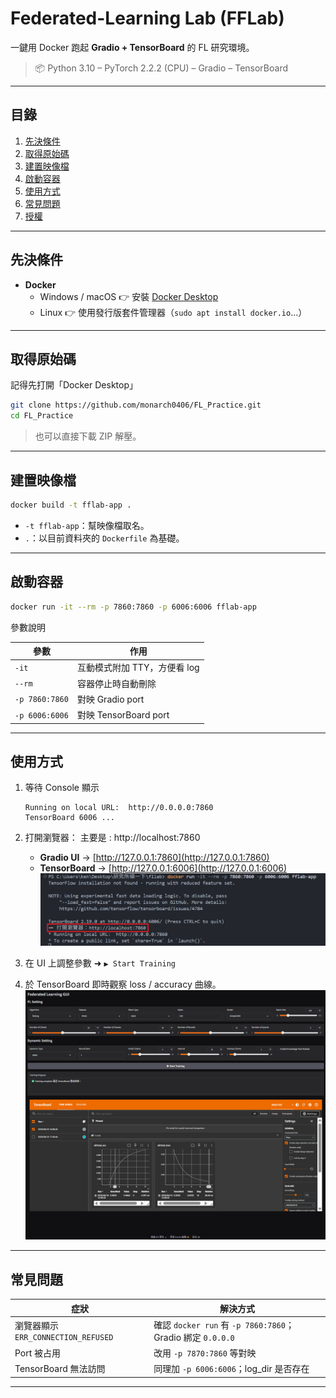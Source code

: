 # Federated-Learning Lab (FFLab)

一鍵用 Docker 跑起 **Gradio + TensorBoard** 的 FL 研究環境。  
> 📦 Python 3.10 – PyTorch 2.2.2 (CPU) – Gradio – TensorBoard

---

## 目錄
1. [先決條件](#先決條件)
2. [取得原始碼](#取得原始碼)
3. [建置映像檔](#建置映像檔)
4. [啟動容器](#啟動容器)
5. [使用方式](#使用方式)
6. [常見問題](#常見問題)
7. [授權](#授權)

---

## 先決條件
- **Docker**  
  - Windows / macOS 👉 安裝 [Docker Desktop](https://www.docker.com/products/docker-desktop/)  
  - Linux 👉 使用發行版套件管理器（`sudo apt install docker.io`…）  

---

## 取得原始碼
記得先打開「Docker Desktop」
```bash
git clone https://github.com/monarch0406/FL_Practice.git
cd FL_Practice
````

> 也可以直接下載 ZIP 解壓。

---

## 建置映像檔

```bash
docker build -t fflab-app .
```

* `-t fflab-app`：幫映像檔取名。
* `.`：以目前資料夾的 `Dockerfile` 為基礎。

---

## 啟動容器

```bash
docker run -it --rm -p 7860:7860 -p 6006:6006 fflab-app
```

參數說明

| 參數             | 作用                  |
| -------------- | ------------------- |
| `-it`          | 互動模式附加 TTY，方便看 log  |
| `--rm`         | 容器停止時自動刪除           |
| `-p 7860:7860` | 對映 Gradio port      |
| `-p 6006:6006` | 對映 TensorBoard port |

---

## 使用方式

1. 等待 Console 顯示

   ```
   Running on local URL:  http://0.0.0.0:7860
   TensorBoard 6006 ...
   ```
2. 打開瀏覽器：
    主要是 : http://localhost:7860
   * **Gradio UI** → [http://127.0.0.1:7860](http://127.0.0.1:7860)
   * **TensorBoard** → [http://127.0.0.1:6006](http://127.0.0.1:6006)
   ![Open](src/Open.jpg)
3. 在 UI 上調整參數 ➜ `▶ Start Training`
4. 於 TensorBoard 即時觀察 loss / accuracy 曲線。
    ![Result](src/Result.jpg)
---

## 常見問題

| 症狀                             | 解決方式                                                 |
| ------------------------------ | ---------------------------------------------------- |
| 瀏覽器顯示 `ERR_CONNECTION_REFUSED` | 確認 `docker run` 有 `-p 7860:7860`；Gradio 綁定 `0.0.0.0` |
| Port 被占用                       | 改用 `-p 7870:7860` 等對映                                |
| TensorBoard 無法訪問               | 同理加 `-p 6006:6006`；log\_dir 是否存在                     |

---

